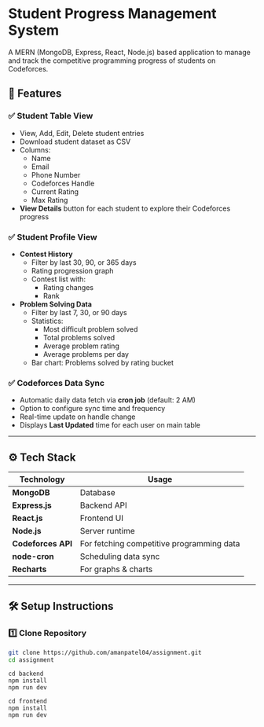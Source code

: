 # Student Progress Management System

A MERN (MongoDB, Express, React, Node.js) based application to manage and track the competitive programming progress of students on Codeforces.

## 📌 Features

### ✅ Student Table View
- View, Add, Edit, Delete student entries
- Download student dataset as CSV
- Columns:
  - Name
  - Email
  - Phone Number
  - Codeforces Handle
  - Current Rating
  - Max Rating
- **View Details** button for each student to explore their Codeforces progress

### ✅ Student Profile View
- **Contest History**
  - Filter by last 30, 90, or 365 days
  - Rating progression graph
  - Contest list with:
    - Rating changes
    - Rank
- **Problem Solving Data**
  - Filter by last 7, 30, or 90 days
  - Statistics:
    - Most difficult problem solved
    - Total problems solved
    - Average problem rating
    - Average problems per day
  - Bar chart: Problems solved by rating bucket

### ✅ Codeforces Data Sync
- Automatic daily data fetch via **cron job** (default: 2 AM)
- Option to configure sync time and frequency
- Real-time update on handle change
- Displays **Last Updated** time for each user on main table

---

## ⚙️ Tech Stack

| Technology     | Usage                  |
|----------------|------------------------|
| **MongoDB**    | Database               |
| **Express.js** | Backend API            |
| **React.js**   | Frontend UI            |
| **Node.js**    | Server runtime         |
| **Codeforces API** | For fetching competitive programming data |
| **node-cron**  | Scheduling data sync   |
| **Recharts** | For graphs & charts       |

---

## 🛠️ Setup Instructions

### 1️⃣ Clone Repository
```bash
git clone https://github.com/amanpatel04/assignment.git
cd assignment
```
```Backend
cd backend
npm install
npm run dev
```
```Frontend
cd frontend
npm install
npm run dev
```
